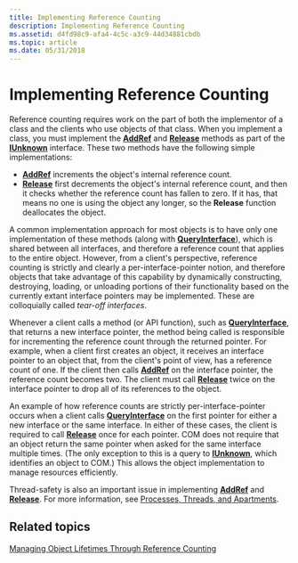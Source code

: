 ```yaml
---
title: Implementing Reference Counting
description: Implementing Reference Counting
ms.assetid: d4fd98c9-afa4-4c5c-a3c9-44d34881cbdb
ms.topic: article
ms.date: 05/31/2018
---
```


# Implementing Reference Counting

Reference counting requires work on the part of both the implementor of a class and the clients who use objects of that class. When you implement a class, you must implement the [**AddRef**](https://msdn.microsoft.com/library/ms691379(v=VS.85).aspx) and [**Release**](https://msdn.microsoft.com/library/ms682317(v=VS.85).aspx) methods as part of the [**IUnknown**](/windows/desktop/api/Unknwn/nn-unknwn-iunknown) interface. These two methods have the following simple implementations:

-   [**AddRef**](https://msdn.microsoft.com/library/ms691379(v=VS.85).aspx) increments the object's internal reference count.
-   [**Release**](https://msdn.microsoft.com/library/ms682317(v=VS.85).aspx) first decrements the object's internal reference count, and then it checks whether the reference count has fallen to zero. If it has, that means no one is using the object any longer, so the **Release** function deallocates the object.

A common implementation approach for most objects is to have only one implementation of these methods (along with [**QueryInterface**](/windows/desktop/api/Unknwn/nf-unknwn-iunknown-queryinterface(q_))), which is shared between all interfaces, and therefore a reference count that applies to the entire object. However, from a client's perspective, reference counting is strictly and clearly a per-interface-pointer notion, and therefore objects that take advantage of this capability by dynamically constructing, destroying, loading, or unloading portions of their functionality based on the currently extant interface pointers may be implemented. These are colloquially called *tear-off interfaces*.

Whenever a client calls a method (or API function), such as [**QueryInterface**](/windows/desktop/api/Unknwn/nf-unknwn-iunknown-queryinterface(q_)), that returns a new interface pointer, the method being called is responsible for incrementing the reference count through the returned pointer. For example, when a client first creates an object, it receives an interface pointer to an object that, from the client's point of view, has a reference count of one. If the client then calls [**AddRef**](https://msdn.microsoft.com/library/ms691379(v=VS.85).aspx) on the interface pointer, the reference count becomes two. The client must call [**Release**](https://msdn.microsoft.com/library/ms682317(v=VS.85).aspx) twice on the interface pointer to drop all of its references to the object.

An example of how reference counts are strictly per-interface-pointer occurs when a client calls [**QueryInterface**](/windows/desktop/api/Unknwn/nf-unknwn-iunknown-queryinterface(q_)) on the first pointer for either a new interface or the same interface. In either of these cases, the client is required to call [**Release**](https://msdn.microsoft.com/library/ms682317(v=VS.85).aspx) once for each pointer. COM does not require that an object return the same pointer when asked for the same interface multiple times. (The only exception to this is a query to [**IUnknown**](/windows/desktop/api/Unknwn/nn-unknwn-iunknown), which identifies an object to COM.) This allows the object implementation to manage resources efficiently.

Thread-safety is also an important issue in implementing [**AddRef**](https://msdn.microsoft.com/library/ms691379(v=VS.85).aspx) and [**Release**](https://msdn.microsoft.com/library/ms682317(v=VS.85).aspx). For more information, see [Processes, Threads, and Apartments](processes--threads--and-apartments.md).

## Related topics

<dl> <dt>

[Managing Object Lifetimes Through Reference Counting](managing-object-lifetimes-through-reference-counting.md)
</dt> </dl>

 

 




